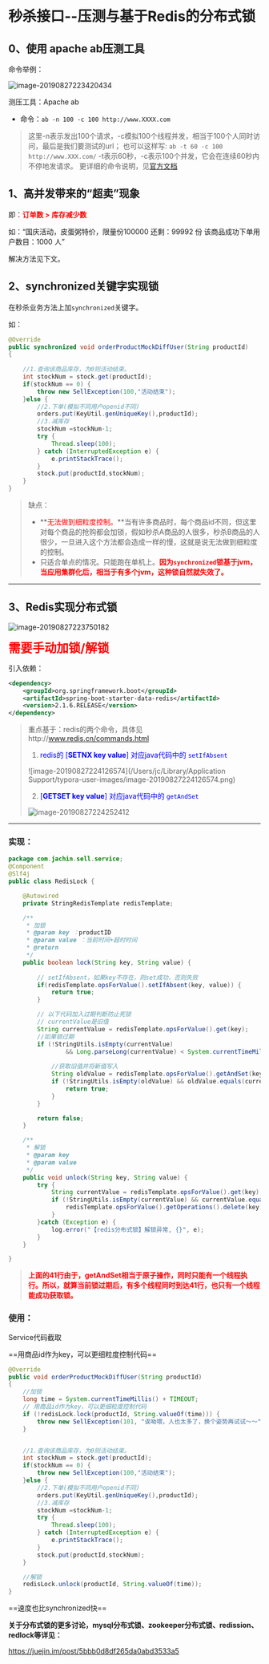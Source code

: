 

# 秒杀接口--压测与基于Redis的分布式锁



## 0、使用 apache ab压测工具

命令举例：

![image-20190827223420434](../PicSource/image-20190827223420434.png)





测压工具：Apache ab

- 命令：`ab -n 100 -c 100 http://www.XXXX.com`

> 这里-n表示发出100个请求，-c模拟100个线程并发，相当于100个人同时访问，最后是我们要测试的url； 也可以这样写: `ab -t 60 -c 100 http://www.XXX.com/`
> -t表示60秒，-c表示100个并发，它会在连续60秒内不停地发请求。
> 更详细的命令说明，见[官方文档](http://httpd.apache.org/docs/2.0/programs/ab.html)



## 1、高并发带来的“超卖”现象

即：**<font color='red'>订单数 > 库存减少数</font>**

如：“国庆活动，皮蛋粥特价，限量份100000 还剩：99992 份 该商品成功下单用户数目：1000 人”

解决方法见下文。

## 2、synchronized关键字实现锁

在秒杀业务方法上加`synchronized`关键字。

如：

```java
@Override
public synchronized void orderProductMockDiffUser(String productId)
{
   
    //1.查询该商品库存，为0则活动结束。
    int stockNum = stock.get(productId);
    if(stockNum == 0) {
        throw new SellException(100,"活动结束");
    }else {
        //2.下单(模拟不同用户openid不同)
        orders.put(KeyUtil.genUniqueKey(),productId);
        //3.减库存
        stockNum =stockNum-1;
        try {
            Thread.sleep(100);
        } catch (InterruptedException e) {
            e.printStackTrace();
        }
        stock.put(productId,stockNum);
    }
}
```



> 缺点：
>
> - **<font color='red'>无法做到细粒度控制。</font>**当有许多商品时，每个商品id不同，但这里对每个商品的抢购都会加锁，假如秒杀A商品的人很多，秒杀B商品的人很少，一旦进入这个方法都会造成一样的慢，这就是说无法做到细粒度的控制。
> - 只适合单点的情况。只能跑在单机上。**<font color='red'>因为`synchronized`锁基于jvm，当应用集群化后，相当于有多个jvm，这种锁自然就失效了。</font>**



------



## 3、Redis实现分布式锁

![image-20190827223750182](../PicSource/image-20190827223750182.png)



**<font color='red' size=5>需要手动加锁/解锁</font>**



引入依赖：

```xml
<dependency>
    <groupId>org.springframework.boot</groupId>
    <artifactId>spring-boot-starter-data-redis</artifactId>
    <version>2.1.6.RELEASE</version>
</dependency>
```





> 重点基于：redis的两个命令，具体见http://www.redis.cn/commands.html
>
>  1. <font color='blue'>redis的 [**SETNX key value**] 对应java代码中的 `setIfAbsent`</font>
>
>  	![image-20190827224126574](/Users/jc/Library/Application Support/typora-user-images/image-20190827224126574.png)
>
>  
>
> 2. <font color='blue'>[**GETSET key value**] 对应java代码中的 `getAndSet`</font>
>
>   ![image-20190827224252412](../PicSource/image-20190827224252412.png)
>



------



### 实现：

```java
package com.jachin.sell.service;
@Component
@Slf4j
public class RedisLock {

    @Autowired
    private StringRedisTemplate redisTemplate;

    /**
     * 加锁
     * @param key ：productID
     * @param value ：当前时间+超时时间
     * @return
     */
    public boolean lock(String key, String value) {
      
        // setIfAbsent，如果key不存在，则set成功，否则失败
        if(redisTemplate.opsForValue().setIfAbsent(key, value)) {
            return true;
        }

        // 以下代码加入过期判断防止死锁
        // currentValue是旧值
        String currentValue = redisTemplate.opsForValue().get(key);
        //如果锁过期
        if (!StringUtils.isEmpty(currentValue)
                && Long.parseLong(currentValue) < System.currentTimeMillis()) {
            
            //获取旧值并将新值写入
            String oldValue = redisTemplate.opsForValue().getAndSet(key, value);
            if (!StringUtils.isEmpty(oldValue) && oldValue.equals(currentValue)) {
                return true;
            }
        }

        return false;
    }

    /**
     * 解锁
     * @param key
     * @param value
     */
    public void unlock(String key, String value) {
        try {
            String currentValue = redisTemplate.opsForValue().get(key);
            if (!StringUtils.isEmpty(currentValue) && currentValue.equals(value)) {
                redisTemplate.opsForValue().getOperations().delete(key);
            }
        }catch (Exception e) {
            log.error("【redis分布式锁】解锁异常, {}", e);
        }
    }

}
```

> **<font color='red'>上面的41行由于，getAndSet相当于原子操作，同时只能有一个线程执行。所以，就算当前锁过期后，有多个线程同时到达41行，也只有一个线程能成功获取锁。</font>**



### 使用：

Service代码截取

==用商品id作为key，可以更细粒度控制代码==

```java
@Override
public void orderProductMockDiffUser(String productId)
{
    //加锁
    long time = System.currentTimeMillis() + TIMEOUT;
    // 用商品id作为key，可以更细粒度控制代码
    if (!redisLock.lock(productId, String.valueOf(time))) {
        throw new SellException(101, "诶呦喂，人也太多了，换个姿势再试试～～");
    }


    //1.查询该商品库存，为0则活动结束。
    int stockNum = stock.get(productId);
    if(stockNum == 0) {
        throw new SellException(100,"活动结束");
    }else {
        //2.下单(模拟不同用户openid不同)
        orders.put(KeyUtil.genUniqueKey(),productId);
        //3.减库存
        stockNum =stockNum-1;
        try {
            Thread.sleep(100);
        } catch (InterruptedException e) {
            e.printStackTrace();
        }
        stock.put(productId,stockNum);
    }

    //解锁
    redisLock.unlock(productId, String.valueOf(time));
}
```

==速度也比synchronized快==



**关于分布式锁的更多讨论，mysql分布式锁、zookeeper分布式锁、redission、redlock等详见：**

https://juejin.im/post/5bbb0d8df265da0abd3533a5